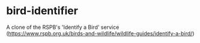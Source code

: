 # bird-identifier
A clone of the RSPB's 'Identify a Bird' service (https://www.rspb.org.uk/birds-and-wildlife/wildlife-guides/identify-a-bird/)
